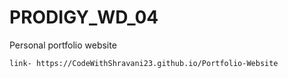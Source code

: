 # PRODIGY_WD_04
Personal portfolio website
```
link- https://CodeWithShravani23.github.io/Portfolio-Website
```

